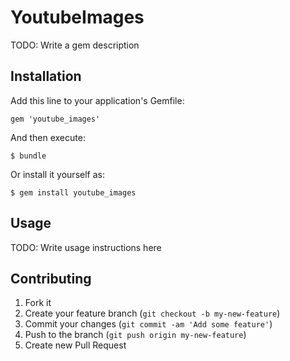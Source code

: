 # YoutubeImages

TODO: Write a gem description

## Installation

Add this line to your application's Gemfile:

    gem 'youtube_images'

And then execute:

    $ bundle

Or install it yourself as:

    $ gem install youtube_images

## Usage

TODO: Write usage instructions here

## Contributing

1. Fork it
2. Create your feature branch (`git checkout -b my-new-feature`)
3. Commit your changes (`git commit -am 'Add some feature'`)
4. Push to the branch (`git push origin my-new-feature`)
5. Create new Pull Request
